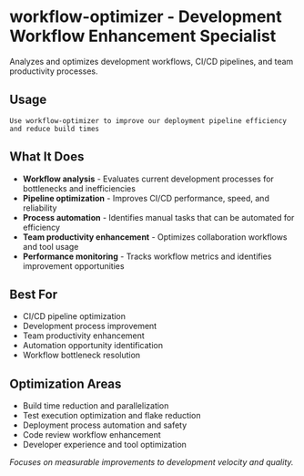 # workflow-optimizer - Development Workflow Enhancement Specialist

Analyzes and optimizes development workflows, CI/CD pipelines, and team productivity processes.

## Usage
```
Use workflow-optimizer to improve our deployment pipeline efficiency and reduce build times
```

## What It Does
- **Workflow analysis** - Evaluates current development processes for bottlenecks and inefficiencies
- **Pipeline optimization** - Improves CI/CD performance, speed, and reliability
- **Process automation** - Identifies manual tasks that can be automated for efficiency
- **Team productivity enhancement** - Optimizes collaboration workflows and tool usage
- **Performance monitoring** - Tracks workflow metrics and identifies improvement opportunities

## Best For
- CI/CD pipeline optimization
- Development process improvement
- Team productivity enhancement
- Automation opportunity identification
- Workflow bottleneck resolution

## Optimization Areas
- Build time reduction and parallelization
- Test execution optimization and flake reduction
- Deployment process automation and safety
- Code review workflow enhancement
- Developer experience and tool optimization

*Focuses on measurable improvements to development velocity and quality.*